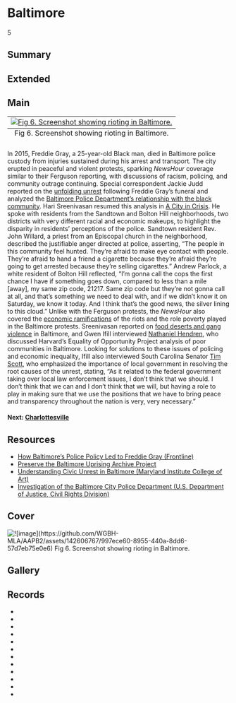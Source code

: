 # Baltimore

5

## Summary

## Extended

## Main

<table class="exhibit-image half-image">
<caption align="bottom" class="exhibit-caption">Fig 6. Screenshot showing rioting in Baltimore.</caption>
<tr><td><a href="" target="_blank"><img src="https://s3.amazonaws.com/americanarchive.org/exhibits/Baltimore-rioting.png" class="big-image" alt="Fig 6. Screenshot showing rioting in Baltimore."/></a></td></tr>
</table>

In 2015, Freddie Gray, a 25-year-old Black man, died in Baltimore police custody from injuries sustained during his arrest and transport. The city erupted in peaceful and violent protests, sparking *NewsHour* coverage similar to their Ferguson reporting, with discussions of racism, policing, and community outrage continuing. Special correspondent Jackie Judd reported on the [unfolding unrest](https://americanarchive.org/catalog/cpb-aacip-525-2r3nv9b56b?start=1113.09&end=1629.53) following Freddie Gray’s funeral and analyzed the [Baltimore Police Department’s relationship with the black community](https://americanarchive.org/catalog/cpb-aacip-525-jd4pk0846c?start=2082.79&end=2537.05). Hari Sreenivasan resumed this analysis in [A City in Crisis](https://americanarchive.org/catalog/cpb-aacip-525-qr4nk3787w?start=650.81&end=1358.77). He spoke with residents from the Sandtown and Bolton Hill neighborhoods, two districts with very different racial and economic makeups, to highlight the disparity in residents’ perceptions of the police. Sandtown resident Rev. John Willard, a priest from an Episcopal church in the neighborhood, described the justifiable anger directed at police, asserting, “The people in this community feel hunted. They’re afraid to make eye contact with people. They’re afraid to hand a friend a cigarette because they’re afraid they’re going to get arrested because they’re selling cigarettes.” Andrew Parlock, a white resident of Bolton Hill reflected, “I’m gonna call the cops the first chance I have if something goes down, compared to less than a mile [away], my same zip code, 21217. Same zip code but they’re not gonna call at all, and that’s something we need to deal with, and if we didn’t know it on Saturday, we know it today. And I think that’s the good news, the silver lining to this cloud.” Unlike with the Ferguson protests, the *NewsHour* also covered the [economic ramifications](https://americanarchive.org/catalog/cpb-aacip-525-qz22b8wk8z?start=1900.28&end=2424.73) of the riots and the role poverty played in the Baltimore protests. Sreenivasan reported on [food deserts and gang violence](https://americanarchive.org/catalog/cpb-aacip-525-qn5z60d56k?start=1403.9&end=1694.71) in Baltimore, and Gwen Ifill interviewed [Nathaniel Hendren](https://americanarchive.org/catalog/cpb-aacip-525-sj19k4727d?start=1550.86&end=1943.93), who discussed Harvard’s Equality of Opportunity Project analysis of poor communities in Baltimore. Looking for solutions to these issues of policing and economic inequality, Ifill also interviewed South Carolina Senator [Tim Scott](https://americanarchive.org/catalog/cpb-aacip-525-jd4pk0846c?start=1632.54&end=2081.78), who emphasized the importance of local government in resolving the root causes of the unrest, stating, “As it related to the federal government taking over local law enforcement issues, I don’t think that we should. I don’t think that we can and I don’t think that we will, but having a role to play in making sure that we use the positions that we have to bring peace and transparency throughout the nation is very, very necessary.” 

#### Next: [Charlottesville](/exhibits/after-the-fire/6-charlottesville)

## Resources
- [How Baltimore’s Police Policy Led to Freddie Gray (Frontline)](https://www.pbs.org/wgbh/frontline/article/how-baltimores-police-policy-led-to-freddie-gray/)
- [Preserve the Baltimore Uprising Archive Project](https://baltimoreuprising2015.org/home)
- [Understanding Civic Unrest in Baltimore (Maryland Institute College of Art)](https://libguides.mica.edu/civicunrest)
- [Investigation of the Baltimore City Police Department (U.S. Department of Justice, Civil Rights Division)](https://www.justice.gov/opa/file/883366/download)
  
## Cover
  <img title="Cover Image" alt="![image](https://github.com/WGBH-MLA/AAPB2/assets/142606767/997ece60-8955-440a-8dd6-57d7eb75e0e6)
Fig 6. Screenshot showing rioting in Baltimore." src="https://s3.amazonaws.com/americanarchive.org/exhibits/Baltimore-rioting.png">

## Gallery

## Records

- [](/catalog/cpb-aacip-525-2r3nv9b56b)
- [](/catalog/cpb-aacip-525-jd4pk0846c)
- [](/catalog/cpb-aacip-525-cj87h1p3n)
- [](/catalog/cpb-aacip-525-qr4nk3787w)
- [](/catalog/cpb-aacip-525-qn5z60d56k)
- [](/catalog/cpb-aacip-525-bg2h709107)
- [](/catalog/cpb-aacip-525-sj19k4727d)
- [](/catalog/cpb-aacip-525-qz22b8wk8z)
- [](/catalog/cpb-aacip-525-g44hm53n4k)
- [](/catalog/cpb-aacip-525-vx05x26n5q)
- [](/catalog/cpb-aacip-525-5d8nc5t91z)
- [](/catalog/cpb-aacip-525-kp7tm73289)
